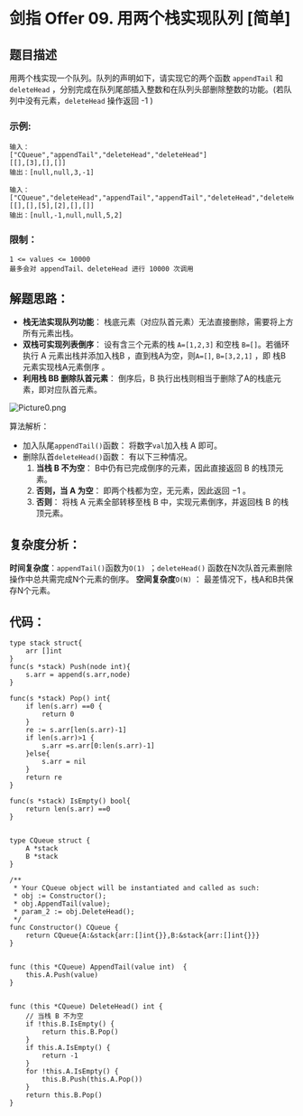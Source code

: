 # 剑指 Offer 09. 用两个栈实现队列 [简单]

## 题目描述

用两个栈实现一个队列。队列的声明如下，请实现它的两个函数 `appendTail` 和 `deleteHead` ，分别完成在队列尾部插入整数和在队列头部删除整数的功能。(若队列中没有元素，`deleteHead` 操作返回 -1 )

### 示例:

```
输入：
["CQueue","appendTail","deleteHead","deleteHead"]
[[],[3],[],[]]
输出：[null,null,3,-1]

输入：
["CQueue","deleteHead","appendTail","appendTail","deleteHead","deleteHead"]
[[],[],[5],[2],[],[]]
输出：[null,-1,null,null,5,2]
```

### 限制：

```
1 <= values <= 10000
最多会对 appendTail、deleteHead 进行 10000 次调用
```

## 解题思路：

- **栈无法实现队列功能**： 栈底元素（对应队首元素）无法直接删除，需要将上方所有元素出栈。
- **双栈可实现列表倒序**： 设有含三个元素的栈 `A=[1,2,3]` 和空栈 `B=[]`。若循环执行 A 元素出栈并添加入栈B ，直到栈A为空，则`A=[]`, `B=[3,2,1]` ，即 栈B元素实现栈A元素倒序 。
- **利用栈 BB 删除队首元素**： 倒序后，B 执行出栈则相当于删除了A的栈底元素，即对应队首元素。

 ![Picture0.png](http://cdn.xiaot123.com/blog/2021-04/b813bda09374058f18449b18cc6536a5b8670d5a7b65867eb65b32066c79c1ae-Picture0.png-blog)

算法解析：

- 加入队尾`appendTail()`函数： 将数字`val`加入栈 A 即可。
- 删除队首`deleteHead()`函数： 有以下三种情况。
  1. **当栈 B 不为空**： B中仍有已完成倒序的元素，因此直接返回 B 的栈顶元素。
  2. **否则，当 A 为空**： 即两个栈都为空，无元素，因此返回 −1 。
  3. **否则**： 将栈 A 元素全部转移至栈 B 中，实现元素倒序，并返回栈 B 的栈顶元素。


## 复杂度分析：

**时间复杂度**：`appendTail()`函数为`O(1) `；`deleteHead()` 函数在N次队首元素删除操作中总共需完成N个元素的倒序。
**空间复杂度**`O(N)` ： 最差情况下，栈A和B共保存N个元素。

## 代码：

```
type stack struct{
	arr []int
}
func(s *stack) Push(node int){
	s.arr = append(s.arr,node)
}

func(s *stack) Pop() int{
	if len(s.arr) ==0 {
		return 0
	}
	re := s.arr[len(s.arr)-1]
	if len(s.arr)>1 {
		s.arr =s.arr[0:len(s.arr)-1]
	}else{
		s.arr = nil
	}
	return re
}

func(s *stack) IsEmpty() bool{
	return len(s.arr) ==0
}


type CQueue struct {
	A *stack
	B *stack
}

/**
 * Your CQueue object will be instantiated and called as such:
 * obj := Constructor();
 * obj.AppendTail(value);
 * param_2 := obj.DeleteHead();
 */
func Constructor() CQueue {
	return CQueue{A:&stack{arr:[]int{}},B:&stack{arr:[]int{}}}
}


func (this *CQueue) AppendTail(value int)  {
	this.A.Push(value)
}


func (this *CQueue) DeleteHead() int {
	// 当栈 B 不为空
	if !this.B.IsEmpty() {
		return this.B.Pop()
	}
	if this.A.IsEmpty() {
		return -1
	}
	for !this.A.IsEmpty() {
		this.B.Push(this.A.Pop())
	}
	return this.B.Pop()
}
```


